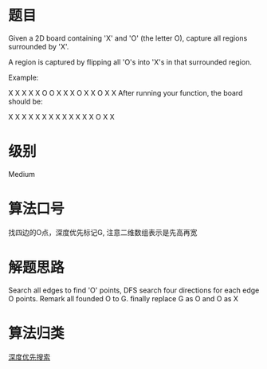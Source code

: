 # 题目
Given a 2D board containing 'X' and 'O' (the letter O), capture all regions surrounded by 'X'.

A region is captured by flipping all 'O's into 'X's in that surrounded region.

Example:

X X X X
X O O X
X X O X
X O X X
After running your function, the board should be:

X X X X
X X X X
X X X X
X O X X

# 级别 
Medium

# 算法口号
找四边的O点，深度优先标记G, 注意二维数组表示是先高再宽

# 解题思路
Search all edges to find 'O' points, DFS search four directions for each edge O points.
Remark all founded O to G. finally replace G as O and O as X

# 算法归类
<a href="../../../DFS.md">深度优先搜索</a>